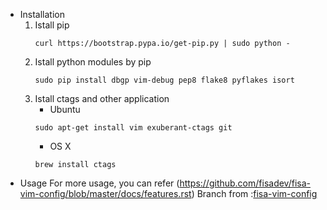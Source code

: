 - Installation
    1. Istall pip 
        ```
        curl https://bootstrap.pypa.io/get-pip.py | sudo python - 
        ```
    2. Istall python modules by pip 
        ```
        sudo pip install dbgp vim-debug pep8 flake8 pyflakes isort 
        ```
    3. Istall ctags and other application 
        * Ubuntu
        ```
        sudo apt-get install vim exuberant-ctags git 
        ```
        * OS X
        ```
        brew install ctags
        ```
- Usage
    For more usage, you can refer (https://github.com/fisadev/fisa-vim-config/blob/master/docs/features.rst)
Branch from :[fisa-vim-config](https://github.com/fisadev/fisa-vim-config)

